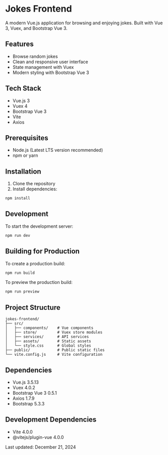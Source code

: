 # Jokes Frontend

A modern Vue.js application for browsing and enjoying jokes. Built with Vue 3, Vuex, and Bootstrap Vue 3.

## Features

- Browse random jokes
- Clean and responsive user interface
- State management with Vuex
- Modern styling with Bootstrap Vue 3

## Tech Stack

- Vue.js 3
- Vuex 4
- Bootstrap Vue 3
- Vite
- Axios

## Prerequisites

- Node.js (Latest LTS version recommended)
- npm or yarn

## Installation

1. Clone the repository
2. Install dependencies:
```bash
npm install
```

## Development

To start the development server:

```bash
npm run dev
```

## Building for Production

To create a production build:

```bash
npm run build
```

To preview the production build:

```bash
npm run preview
```

## Project Structure

```
jokes-frontend/
├── src/
│   ├── components/    # Vue components
│   ├── store/         # Vuex store modules
│   ├── services/      # API services
│   ├── assets/        # Static assets
│   └── style.css      # Global styles
├── public/            # Public static files
└── vite.config.js     # Vite configuration
```

## Dependencies

- Vue.js 3.5.13
- Vuex 4.0.2
- Bootstrap Vue 3 0.5.1
- Axios 1.7.9
- Bootstrap 5.3.3

## Development Dependencies

- Vite 4.0.0
- @vitejs/plugin-vue 4.0.0

Last updated: December 21, 2024